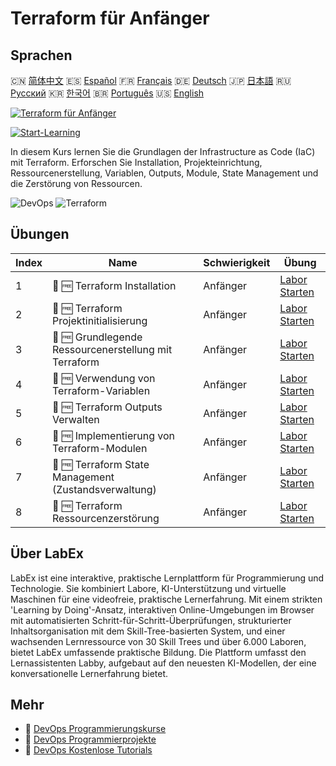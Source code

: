 # Terraform für Anfänger

## Sprachen

🇨🇳 [简体中文](README_zh.md) 🇪🇸 [Español](README_es.md) 🇫🇷 [Français](README_fr.md) 🇩🇪 [Deutsch](README_de.md) 🇯🇵 [日本語](README_ja.md) 🇷🇺 [Русский](README_ru.md) 🇰🇷 [한국어](README_ko.md) 🇧🇷 [Português](README_pt.md) 🇺🇸 [English](README.md) 

[![Terraform für Anfänger](https://cover-creator.labex.io/terraform-for-beginners.png?lang=de)](https://labex.io/de/courses/terraform-for-beginners)

[![Start-Learning](https://img.shields.io/badge/Start-Learning-whitesmoke?style=for-the-badge)](https://labex.io/de/courses/terraform-for-beginners)

In diesem Kurs lernen Sie die Grundlagen der Infrastructure as Code (IaC) mit Terraform. Erforschen Sie Installation, Projekteinrichtung, Ressourcenerstellung, Variablen, Outputs, Module, State Management und die Zerstörung von Ressourcen.

![DevOps](https://img.shields.io/badge/DevOps-whitesmoke?style=for-the-badge&logo=devops)
![Terraform](https://img.shields.io/badge/Terraform-whitesmoke?style=for-the-badge&logo=terraform)


## Übungen

|   Index | Name                                                  | Schwierigkeit   | Übung                                                                                                                    |
|---------|-------------------------------------------------------|-----------------|--------------------------------------------------------------------------------------------------------------------------|
|       1 | 📖 🆓 Terraform Installation                          | Anfänger        | <a target='_blank' href='https://labex.io/de/tutorials/linux-terraform-installation-632659'>Labor Starten</a>            |
|       2 | 📖 🆓 Terraform Projektinitialisierung                | Anfänger        | <a target='_blank' href='https://labex.io/de/tutorials/linux-terraform-project-initialization-632662'>Labor Starten</a>  |
|       3 | 📖 🆓 Grundlegende Ressourcenerstellung mit Terraform | Anfänger        | <a target='_blank' href='https://labex.io/de/tutorials/linux-terraform-basic-resource-creation-632658'>Labor Starten</a> |
|       4 | 📖 🆓 Verwendung von Terraform-Variablen              | Anfänger        | <a target='_blank' href='https://labex.io/de/tutorials/linux-terraform-variables-usage-632665'>Labor Starten</a>         |
|       5 | 📖 🆓 Terraform Outputs Verwalten                     | Anfänger        | <a target='_blank' href='https://labex.io/de/tutorials/linux-terraform-outputs-management-632661'>Labor Starten</a>      |
|       6 | 📖 🆓 Implementierung von Terraform-Modulen           | Anfänger        | <a target='_blank' href='https://labex.io/de/tutorials/linux-terraform-modules-implementation-632660'>Labor Starten</a>  |
|       7 | 📖 🆓 Terraform State Management (Zustandsverwaltung) | Anfänger        | <a target='_blank' href='https://labex.io/de/tutorials/linux-terraform-state-management-632664'>Labor Starten</a>        |
|       8 | 📖 🆓 Terraform Ressourcenzerstörung                  | Anfänger        | <a target='_blank' href='https://labex.io/de/tutorials/linux-terraform-resource-destruction-632663'>Labor Starten</a>    |

## Über LabEx

LabEx ist eine interaktive, praktische Lernplattform für Programmierung und Technologie. Sie kombiniert Labore, KI-Unterstützung und virtuelle Maschinen für eine videofreie, praktische Lernerfahrung. Mit einem strikten 'Learning by Doing'-Ansatz, interaktiven Online-Umgebungen im Browser mit automatisierten Schritt-für-Schritt-Überprüfungen, strukturierter Inhaltsorganisation mit dem Skill-Tree-basierten System, und einer wachsenden Lernressource von 30 Skill Trees und über 6.000 Laboren, bietet LabEx umfassende praktische Bildung. Die Plattform umfasst den Lernassistenten Labby, aufgebaut auf den neuesten KI-Modellen, der eine konversationelle Lernerfahrung bietet.

## Mehr

- 🔗 [DevOps Programmierungskurse](https://github.com/labex-labs/awesome-programming-courses)
- 🔗 [DevOps Programmierprojekte](https://github.com/labex-labs/awesome-programming-projects)
- 🔗 [DevOps Kostenlose Tutorials](https://github.com/labex-labs/devops-free-tutorials)

